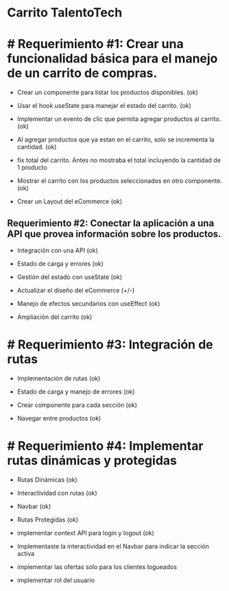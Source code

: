 # Carrito TalentoTech

# # Requerimiento #1: Crear una funcionalidad básica para el manejo de un carrito de compras.

- Crear un componente para listar los productos disponibles. (ok)

- Usar el hook useState para manejar el estado del carrito. (ok)

- Implementar un evento de clic que permita agregar productos al carrito. (ok)

- Al agregar productos que ya estan en el carrito, solo se incrementa la cantidad. (ok)

- fix total del carrito. Antes no mostraba el total incluyendo la cantidad de 1 producto

- Mostrar el carrito con los productos seleccionados en otro componente. (ok)

- Crear un Layout del eCommerce (ok)


## Requerimiento #2: Conectar la aplicación a una API que provea información sobre los productos.

- Integración con una API (ok)

- Estado de carga y errores (ok)

- Gestión del estado con useState (ok)

- Actualizar el diseño del eCommerce (+/-)

- Manejo de efectos secundarios con useEffect (ok)

- Ampliación del carrito (ok)

# # Requerimiento #3: Integración de rutas

- Implementación de rutas (ok)

- Estado de carga y manejo de errores (ok)

- Crear componente para cada sección (ok)

- Navegar entre productos (ok)

# # Requerimiento #4: Implementar rutas dinámicas y protegidas

- Rutas Dinámicas (ok)

- Interactividad con rutas (ok)

- Navbar (ok)

- Rutas Protegidas (ok)

- implementar context API para login y logout (ok)

- Implementaste la interactividad en el Navbar para indicar la sección activa
- implementar las ofertas solo para los clientes logueados
- implementar rol del usuario